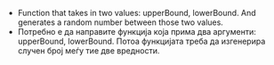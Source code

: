 - Function that takes in two values: upperBound, lowerBound. And generates a random number between those two values.
- Потребно е да направите функција која прима два аргументи: upperBound, lowerBound. Потоа функцијата треба да изгенерира случен број меѓу тие две вредности.
